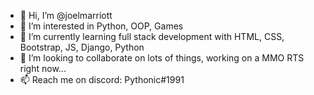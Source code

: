 - 👋 Hi, I’m @joelmarriott
- 👀 I’m interested in Python, OOP, Games
- 🌱 I’m currently learning full stack development with HTML, CSS, Bootstrap, JS, Django, Python
- 💞️ I’m looking to collaborate on lots of things, working on a MMO RTS right now...
- 📫 Reach me on discord: Pythonic#1991

<!---
joelmarriott/joelmarriott is a ✨ special ✨ repository because its `README.md` (this file) appears on your GitHub profile.
You can click the Preview link to take a look at your changes.
--->

